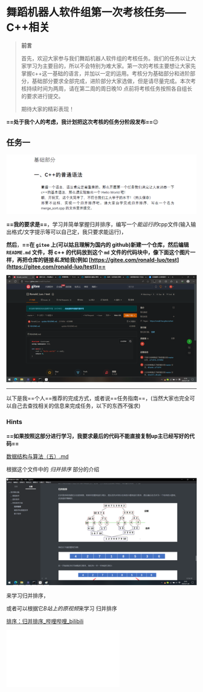 # 舞蹈机器人软件组第一次考核任务——C++相关

>   **前言**
>
>   首先，欢迎大家参与我们舞蹈机器人软件组的考核任务。我们的任务以让大家学习为主要目的，所以不会特别为难大家。第一次的考核主要想让大家先掌握c++这一基础的语言，并加以一定的运用。考核分为基础部分和进阶部分，基础部分要求全部完成，进阶部分大家选做，但是请尽量完成。本次考核持续时间为两周，请在第二周的周日晚10 点前将考核任务按照各自组长的要求进行提交。
>
>   期待大家的精彩表现！

**==处于我个人的考虑，我计划把这次考核的任务分阶段发布==**😉

## 任务一

![无标题](assets/%E6%97%A0%E6%A0%87%E9%A2%98.png)

**==我的要求是==**，学习并简单掌握归并排序，编写一个*能运行的*cpp文件(输入输出格式/文字提示等可以自己定，我只要求能运行)，

**然后**，**==在 `gitee` 上(可以姑且理解为国内的 github)新建一个仓库，然后编辑 `README.md` 文件，将 c++ 的代码放到这个 `md` 文件的代码块中，像下面这个图片一样，再把仓库的链接*私发*给我(例如 [https://gitee.com/ronald-luo/test](https://gitee.com/ronald-luo/test))==** 

![无标题2](assets/%E6%97%A0%E6%A0%87%E9%A2%982.png)

---

以下是我==个人==推荐的完成方式，或者说==任务指南==，(当然大家也完全可以自己去查找相关的信息来完成任务，以下的东西不强求)

### Hints

**==如果按照这部分进行学习，我要求最后的代码不能直接复制up主已经写好的代码==**

<a href="assets\数据结构与算法（五）.md" download="数据结构与算法（五）.md">数据结构与算法（五）.md</a>

根据这个文件中的 *归并排序* 部分的介绍

![无标题3](assets/%E6%97%A0%E6%A0%87%E9%A2%983.png)

来学习归并排序，

或者可以根据它*B站上的原视频*来学习 归并排序

[排序：归并排序_哔哩哔哩_bilibili](https://www.bilibili.com/video/BV13W4y127Ey?p=85)

<iframe src="//player.bilibili.com/player.html?aid=941207928&bvid=BV13W4y127Ey&cid=826366023&p=85" scrolling="no" border="0" frameborder="no" framespacing="0" allowfullscreen="true"> </iframe>

